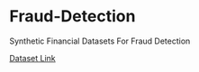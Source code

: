 # Fraud-Detection
Synthetic Financial Datasets For Fraud Detection

[Dataset Link](https://www.kaggle.com/ntnu-testimon/paysim1)
